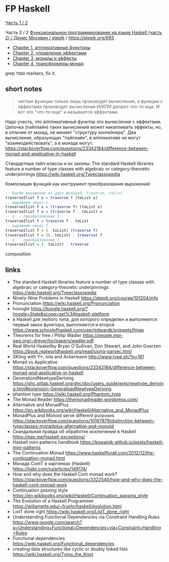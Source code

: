 # FP Haskell

[Часть 1 / 2](https://github.com/vasnake/fp_haskell-c1)

Часть 2 / 2
[Функциональное программирование на языке Haskell (часть 2) / Денис Москвин / stepik](https://stepik.org/course/693/syllabus) /
https://stepik.org/693

- [Chapter 1, аппликативные функторы](./chapter1.md)
- [Chapter 2, управление эффектами](./chapter2.md)
- [Chapter 3, монады и эффекты](./chapter3.md)
- [Chapter 4, трансформеры монад](./chapter4.md)

grep `TODO` markers, fix it.

## short notes

> чистые функции только лишь производят вычисления, а функции с эффектами
производят вычисления И/ИЛИ делают что-то еще. И вот это "что-то еще" и называется эффектами

Надо учесть, что аппликативный функтор это вычисление с эффектами.
Цепочка (пайплайн) таких вычислений может накапливать эффекты, но, в отличие от монад, не меняет "структуру контейнера".
Два вычисления, образующих "пайплайн", в аппликативе не могут "взаимодействовать", а в монаде могут.
https://stackoverflow.com/questions/23342184/difference-between-monad-and-applicative-in-haskell

Стандартные тайп-классы и их законы:
The standard Haskell libraries feature a number of type classes with algebraic or category-theoretic underpinnings https://wiki.haskell.org/Typeclassopedia

Композиция функций как инструмент преобразования выражений:
```hs
-- Берём выражение из двух функций: traverse, toList
traverse2list f x = traverse f (toList x)
-- выражаем через x
traverse2list f x = (traverse f) (toList x)
traverse2list f x = (traverse f . toList) x
-- η  - преобразование 1
traverse2list f = traverse f . toList
-- выражаем через f
traverse2list f = (. toList) (traverse f)
traverse2list f = ((. toList) . traverse) f
-- η  - преобразование 2
traverse2list = (. toList) . traverse
```
composition

## links

- The standard Haskell libraries feature a number of type classes with algebraic or category-theoretic underpinnings https://wiki.haskell.org/Typeclassopedia
- Ninety-Nine Problems in Haskell https://stepik.org/course/101204/info
- Pronunciation https://wiki.haskell.org/Pronunciation
- hooogle https://hoogle.haskell.org/?hoogle=State&scope=set%3Ahaskell-platform
- в Haskell для любого типа, для которого определен и выполняется первый закон функтора, выполняется и второй https://www.schoolofhaskell.com/user/edwardk/snippets/fmap
- Theorems for free / Philip Wadler https://people.mpi-sws.org/~dreyer/tor/papers/wadler.pdf
- Real World Haskellby Bryan O'Sullivan, Don Stewart, and John Goerzen https://book.realworldhaskell.org/read/using-parsec.html
- SKIing with Y*, Iota and Ackermann http://www.type.sh/?p=161
- Monad vs Applicative https://stackoverflow.com/questions/23342184/difference-between-monad-and-applicative-in-haskell
- GeneralizedNewtypeDeriving https://ghc.gitlab.haskell.org/ghc/doc/users_guide/exts/newtype_deriving.html#extension-GeneralisedNewtypeDeriving
- phantom type https://wiki.haskell.org/Phantom_type
- The Monad.Reader https://themonadreader.wordpress.com/
- Alternative and MonadPlus https://en.wikibooks.org/wiki/Haskell/Alternative_and_MonadPlus
- MonadPlus and Monoid serve different purposes https://stackoverflow.com/questions/10167879/distinction-between-typeclasses-monadplus-alternative-and-monoid
- Скандальная правда об обработке исключений в Haskell https://eax.me/haskell-exceptions/
- Haskell mini-patterns handbook https://kowainik.github.io/posts/haskell-mini-patterns
- The Continuation Monad https://www.haskellforall.com/2012/12/the-continuation-monad.html
- Монада ContT в картинках (Haskell) https://habr.com/ru/articles/149174/
- How and why does the Haskell Cont monad work? https://stackoverflow.com/questions/3322540/how-and-why-does-the-haskell-cont-monad-work
- Continuation passing style https://en.wikibooks.org/wiki/Haskell/Continuation_passing_style
- The Evolution of a Haskell Programmer https://willamette.edu/~fruehr/haskell/evolution.html
- ListT done right https://wiki.haskell.org/ListT_done_right
- Understanding Functional Dependencies via Constraint Handling Rules https://www.google.com/search?q=Understanding+Functional+Dependencies+via+Constraint+Handling+Rules
- Functional dependencies https://wiki.haskell.org/Functional_dependencies
- creating data structures like cyclic or doubly linked lists https://wiki.haskell.org/Tying_the_Knot
